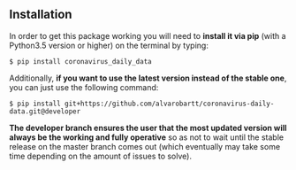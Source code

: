 ## Installation

In order to get this package working you will need to **install it via pip** (with a Python3.5 version or higher) on the terminal by typing:

``$ pip install coronavirus_daily_data``

Additionally, **if you want to use the latest version instead of the stable one**, you can just use the following command:

``$ pip install git+https://github.com/alvarobartt/coronavirus-daily-data.git@developer``

**The developer branch ensures the user that the most updated version will always be the working and fully operative** so as not to wait until the stable release on the master branch comes out (which eventually may take some time depending on the amount of issues to solve).
